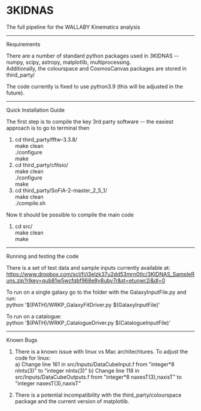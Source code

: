 # 3KIDNAS
 The full pipeline for the WALLABY Kinematics analysis


---
Requirements

There are a number of standard python packages used in 3KIDNAS -- numpy, scipy, astropy, matplotlib, multiprocessing.  
Additionally, the colourspace and CosmosCanvas packages are stored in third_party/

The code currently is fixed to use python3.9 (this will be adjusted in the future).



---
Quick Installation Guide

The first step is to compile the key 3rd party software -- the easiest approach is to go to terminal then

1) cd third_party/fftw-3.3.8/  
    make clean  
    ./configure  
    make  
2) cd third_party/cfitsio/  
    make clean  
    ./configure  
    make  
3) cd third_party/SoFiA-2-master_2_5_1/  
    make clean  
    ./compile.sh  
    
Now it should be possible to compile the main code

1) cd src/  
    make clean  
    make  
    
---
Running and testing the code

There is a set of test data and sample inputs currently available at:
https://www.dropbox.com/scl/fi/i3elzk37u2dd53mrn0tlc/3KIDNAS_SampleRuns.zip?rlkey=qub81w5wcfqbf968e8y8ubv7r&st=etunwr2i&dl=0

To run on a single galaxy go to the folder with the GalaxyInputFile.py and run:  
python '$(PATH)/WRKP_GalaxyFitDriver.py $(GalaxyInputFile)'

To run on a catalogue:  
python '$(PATH)/WRKP\_CatalogueDriver.py $(CatalogueInputFile)'

---
Known Bugs
1) There is a known issue with linux vs Mac architechtures.  To adjust the code for linux:  
    a) Change line 161 in src/Inputs/DataCubeInput.f from "integer\*8 nInts(3)" to "integer nInts(3)"
    b) Change line 118 in src/Inputs/DataCubeOutputs.f from "integer\*8 naxesT(3),naxisT" to "integer naxesT(3),naxisT"
    
2) There is a potential incompatibility with the third_party/colourspace package and the current version of matplotlib.


